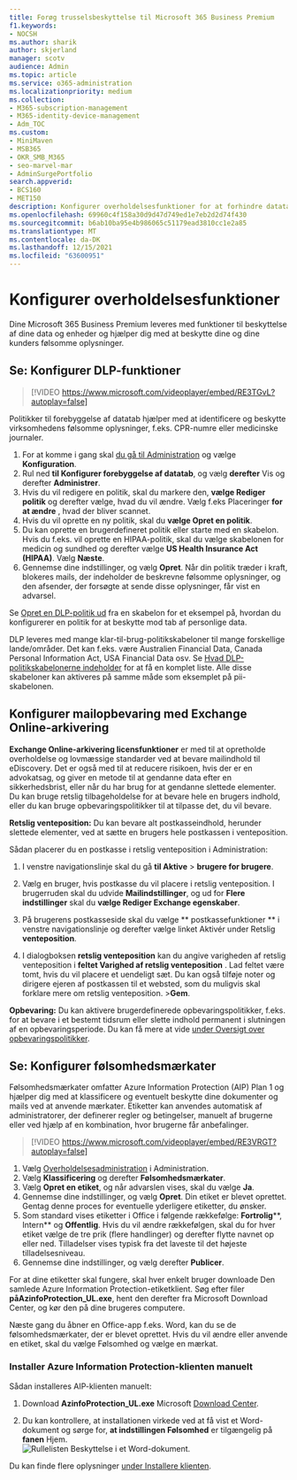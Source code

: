 ```yaml
---
title: Forøg trusselsbeskyttelse til Microsoft 365 Business Premium
f1.keywords:
- NOCSH
ms.author: sharik
author: skjerland
manager: scotv
audience: Admin
ms.topic: article
ms.service: o365-administration
ms.localizationpriority: medium
ms.collection:
- M365-subscription-management
- M365-identity-device-management
- Adm_TOC
ms.custom:
- MiniMaven
- MSB365
- OKR_SMB_M365
- seo-marvel-mar
- AdminSurgePortfolio
search.appverid:
- BCS160
- MET150
description: Konfigurer overholdelsesfunktioner for at forhindre datatab og hjælpe med at beskytte dine og dine kunders følsomme oplysninger.
ms.openlocfilehash: 69960c4f158a30d9d47d749ed1e7eb2d2d74f430
ms.sourcegitcommit: b6ab10ba95e4b986065c51179ead3810cc1e2a85
ms.translationtype: MT
ms.contentlocale: da-DK
ms.lasthandoff: 12/15/2021
ms.locfileid: "63600951"
---
```

# <a name="set-up-compliance-features"></a>Konfigurer overholdelsesfunktioner

Dine Microsoft 365 Business Premium leveres med funktioner til beskyttelse af dine data og enheder og hjælper dig med at beskytte dine og dine kunders følsomme oplysninger.

## <a name="watch-set-up-dlp-features"></a>Se: Konfigurer DLP-funktioner

> [!VIDEO https://www.microsoft.com/videoplayer/embed/RE3TGvL?autoplay=false]

Politikker til forebyggelse af datatab hjælper med at identificere og beskytte virksomhedens følsomme oplysninger, f.eks. CPR-numre eller medicinske journaler.

1. For at komme i gang skal [du gå til Administration](https://admin.microsoft.com) og vælge **Konfiguration**.
1. Rul ned **til Konfigurer forebyggelse af datatab**, og vælg **derefter** Vis og derefter **Administrer**.
1. Hvis du vil redigere en politik, skal du markere den, **vælge Rediger politik** og derefter vælge, hvad du vil ændre. Vælg f.eks Placeringer **for at ændre** , hvad der bliver scannet.
1. Hvis du vil oprette en ny politik, skal du **vælge Opret en politik**.
1. Du kan oprette en brugerdefineret politik eller starte med en skabelon. Hvis du f.eks. vil oprette en HIPAA-politik, skal du vælge skabelonen for medicin og sundhed og derefter vælge **US Health Insurance Act (HIPAA)**. Vælg **Næste**.
1. Gennemse dine indstillinger, og vælg **Opret**. Når din politik træder i kraft, blokeres mails, der indeholder de beskrevne følsomme oplysninger, og den afsender, der forsøgte at sende disse oplysninger, får vist en advarsel.

Se [Opret en DLP-politik ud](../../compliance/create-a-dlp-policy-from-a-template.md) fra en skabelon for et eksempel på, hvordan du konfigurerer en politik for at beskytte mod tab af personlige data. 
  
DLP leveres med mange klar-til-brug-politikskabeloner til mange forskellige lande/områder. Det kan f.eks. være Australien Financial Data, Canada Personal Information Act, USA Financial Data osv. Se [Hvad DLP-politikskabelonerne indeholder](../../compliance/what-the-dlp-policy-templates-include.md) for at få en komplet liste. Alle disse skabeloner kan aktiveres på samme måde som eksemplet på pii-skabelonen.
 
## <a name="set-up-email-retention-with-exchange-online-archiving"></a>Konfigurer mailopbevaring med Exchange Online-arkivering

 **Exchange Online-arkivering licensfunktioner** er med til at opretholde overholdelse og lovmæssige standarder ved at bevare mailindhold til eDiscovery. Det er også med til at reducere risikoen, hvis der er en advokatsag, og giver en metode til at gendanne data efter en sikkerhedsbrist, eller når du har brug for at gendanne slettede elementer. Du kan bruge retslig tilbageholdelse for at bevare hele en brugers indhold, eller du kan bruge opbevaringspolitikker til at tilpasse det, du vil bevare.
  
**Retslig venteposition:** Du kan bevare alt postkasseindhold, herunder slettede elementer, ved at sætte en brugers hele postkassen i venteposition. 
    
Sådan placerer du en postkasse i retslig venteposition i Administration:
    
1. I venstre navigationslinje skal du gå **til Aktive** \> **brugere for brugere**.
    
2. Vælg en bruger, hvis postkasse du vil placere i retslig venteposition. I brugerruden skal du udvide **Mailindstillinger**, og ud for **Flere indstillinger** skal du **vælge Rediger Exchange egenskaber**.
    
3. På brugerens postkasseside skal du vælge ** postkassefunktioner ** i venstre navigationslinje og derefter vælge linket Aktivér  under Retslig **venteposition**.
    
4. I dialogboksen **retslig venteposition** kan du angive varigheden af retslig venteposition i **feltet Varighed af retslig venteposition** . Lad feltet være tomt, hvis du vil placere et uendeligt sæt. Du kan også tilføje noter og dirigere ejeren af postkassen til et websted, som du muligvis skal forklare mere om retslig venteposition. \>**Gem**.
    
**Opbevaring:** Du kan aktivere brugerdefinerede opbevaringspolitikker, f.eks. for at bevare i et bestemt tidsrum eller slette indhold permanent i slutningen af en opbevaringsperiode. Du kan få mere at vide [under Oversigt over opbevaringspolitikker](../../compliance/retention.md).

## <a name="watch-set-up-sensitivity-labels"></a>Se: Konfigurer følsomhedsmærkater

Følsomhedsmærkater omfatter Azure Information Protection (AIP) Plan 1 og hjælper dig med at klassificere og eventuelt beskytte dine dokumenter og mails ved at anvende mærkater. Etiketter kan anvendes automatisk af administratorer, der definerer regler og betingelser, manuelt af brugerne eller ved hjælp af en kombination, hvor brugerne får anbefalinger.

> [!VIDEO https://www.microsoft.com/videoplayer/embed/RE3VRGT?autoplay=false]

1. Vælg [Overholdelsesadministration](https://admin.microsoft.com) i Administration.
1. Vælg **Klassificering** og derefter **Følsomhedsmærkater**.
1. Vælg **Opret en etiket**, og når advarslen vises, skal du vælge **Ja**.
1. Gennemse dine indstillinger, og vælg **Opret**. Din etiket er blevet oprettet. Gentag denne proces for eventuelle yderligere etiketter, du ønsker.
1. Som standard vises etiketter i Office i følgende rækkefølge: **Fortrolig****, Intern** og **Offentlig**. Hvis du vil ændre rækkefølgen, skal du for hver etiket vælge de tre prik (flere handlinger) og derefter flytte navnet op eller ned. Tilladelser vises typisk fra det laveste til det højeste tilladelsesniveau.
1. Gennemse dine indstillinger, og vælg derefter **Publicer**.

For at dine etiketter skal fungere, skal hver enkelt bruger downloade Den samlede Azure Information Protection-etiketklient. Søg efter filer **påAzinfoProtection_UL.exe**, hent den derefter fra Microsoft Download Center, og kør den på dine brugeres computere.

Næste gang du åbner en Office-app f.eks. Word, kan du se de følsomhedsmærkater, der er blevet oprettet. Hvis du vil ændre eller anvende en etiket, skal du vælge Følsomhed og vælge en mærkat.

### <a name="install-the-azure-information-protection-client-manually"></a>Installer Azure Information Protection-klienten manuelt

Sådan installeres AIP-klienten manuelt:

1. Download **AzinfoProtection_UL.exe** Microsoft [Download Center](https://www.microsoft.com/download/details.aspx?id=53018).
 
2. Du kan kontrollere, at installationen virkede ved at få vist et Word-dokument og sørge for, **at indstillingen Følsomhed** er tilgængelig på **fanen** Hjem.
<br/>![Rullelisten Beskyttelse i et Word-dokument.](../../media/word-sensitivity.png)

Du kan finde flere oplysninger [under Installere klienten](/azure/information-protection/infoprotect-tutorial-step3).